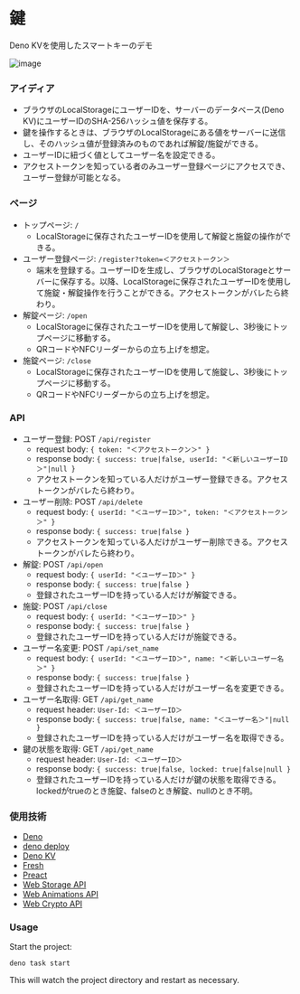 # 鍵

Deno KVを使用したスマートキーのデモ

![image](https://github.com/ayame113/kv_demo/assets/40050810/91f25236-2a5b-4402-8591-3ebe6ebe7f1b)

### アイディア

- ブラウザのLocalStorageにユーザーIDを、サーバーのデータベース(Deno
  KV)にユーザーIDのSHA-256ハッシュ値を保存する。
- 鍵を操作するときは、ブラウザのLocalStorageにある値をサーバーに送信し、そのハッシュ値が登録済みのものであれば解錠/施錠ができる。
- ユーザーIDに紐づく値としてユーザー名を設定できる。
- アクセストークンを知っている者のみユーザー登録ページにアクセスでき、ユーザー登録が可能となる。

### ページ

- トップページ: `/`
  - LocalStorageに保存されたユーザーIDを使用して解錠と施錠の操作ができる。
- ユーザー登録ページ: `/register?token=＜アクセストークン＞`
  - 端末を登録する。ユーザーIDを生成し、ブラウザのLocalStorageとサーバーに保存する。以降、LocalStorageに保存されたユーザーIDを使用して施錠・解錠操作を行うことができる。アクセストークンがバレたら終わり。
- 解錠ページ: `/open`
  - LocalStorageに保存されたユーザーIDを使用して解錠し、3秒後にトップページに移動する。
  - QRコードやNFCリーダーからの立ち上げを想定。
- 施錠ページ: `/close`
  - LocalStorageに保存されたユーザーIDを使用して施錠し、3秒後にトップページに移動する。
  - QRコードやNFCリーダーからの立ち上げを想定。

### API

- ユーザー登録: POST `/api/register`
  - request body: `{ token: "＜アクセストークン＞" }`
  - response body:
    `{ success: true|false, userId: "＜新しいユーザーID＞"|null }`
  - アクセストークンを知っている人だけがユーザー登録できる。アクセストークンがバレたら終わり。
- ユーザー削除: POST `/api/delete`
  - request body: `{ userId: "＜ユーザーID＞", token: "＜アクセストークン＞" }`
  - response body: `{ success: true|false }`
  - アクセストークンを知っている人だけがユーザー削除できる。アクセストークンがバレたら終わり。
- 解錠: POST `/api/open`
  - request body: `{ userId: "＜ユーザーID＞" }`
  - response body: `{ success: true|false }`
  - 登録されたユーザーIDを持っている人だけが解錠できる。
- 施錠: POST `/api/close`
  - request body: `{ userId: "＜ユーザーID＞" }`
  - response body: `{ success: true|false }`
  - 登録されたユーザーIDを持っている人だけが施錠できる。
- ユーザー名変更: POST `/api/set_name`
  - request body: `{ userId: "＜ユーザーID＞", name: "＜新しいユーザー名＞" }`
  - response body: `{ success: true|false }`
  - 登録されたユーザーIDを持っている人だけがユーザー名を変更できる。
- ユーザー名取得: GET `/api/get_name`
  - request header: `User-Id: ＜ユーザーID＞`
  - response body: `{ success: true|false, name: "＜ユーザー名＞"|null }`
  - 登録されたユーザーIDを持っている人だけがユーザー名を取得できる。
- 鍵の状態を取得: GET `/api/get_name`
  - request header: `User-Id: ＜ユーザーID＞`
  - response body: `{ success: true|false, locked: true|false|null }`
  - 登録されたユーザーIDを持っている人だけが鍵の状態を取得できる。lockedがtrueのとき施錠、falseのとき解錠、nullのとき不明。

### 使用技術

- [Deno](https://deno.land/)
- [deno deploy](https://deno.com/deploy)
- [Deno KV](https://deno.com/kv)
- [Fresh](https://fresh.deno.dev/)
- [Preact](https://preactjs.com/)
- [Web Storage API](https://developer.mozilla.org/en-US/docs/Web/API/Web_Storage_API)
- [Web Animations API](https://developer.mozilla.org/en-US/docs/Web/API/Web_Animations_API)
- [Web Crypto API](https://developer.mozilla.org/en-US/docs/Web/API/Web_Crypto_API)

### Usage

Start the project:

```
deno task start
```

This will watch the project directory and restart as necessary.
